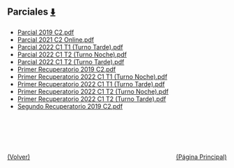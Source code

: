 
<html>
<body>
<h2>Parciales <a href="https://downgit.github.io/#/home?url=https://github.com/Apuntes-FIUBA/Apuntes-Electronica/tree/main/86 - Electrónica/8603 - Dispositivos Semiconductores/Examenes/Parciales" style="font-size:20px">  ⬇️ </a></h2>
<ul>
    <li><a href="Parcial 2019 C2.pdf">Parcial 2019 C2.pdf</a></li>
    <li><a href="Parcial 2021 C2 Online.pdf">Parcial 2021 C2 Online.pdf</a></li>
    <li><a href="Parcial 2022 C1 T1 (Turno Tarde).pdf">Parcial 2022 C1 T1 (Turno Tarde).pdf</a></li>
    <li><a href="Parcial 2022 C1 T2 (Turno Noche).pdf">Parcial 2022 C1 T2 (Turno Noche).pdf</a></li>
    <li><a href="Parcial 2022 C1 T2 (Turno Tarde).pdf">Parcial 2022 C1 T2 (Turno Tarde).pdf</a></li>
    <li><a href="Primer Recuperatorio 2019 C2.pdf">Primer Recuperatorio 2019 C2.pdf</a></li>
    <li><a href="Primer Recuperatorio 2022 C1 T1 (Turno Noche).pdf">Primer Recuperatorio 2022 C1 T1 (Turno Noche).pdf</a></li>
    <li><a href="Primer Recuperatorio 2022 C1 T1 (Turno Tarde).pdf">Primer Recuperatorio 2022 C1 T1 (Turno Tarde).pdf</a></li>
    <li><a href="Primer Recuperatorio 2022 C1 T2 (Turno Noche).pdf">Primer Recuperatorio 2022 C1 T2 (Turno Noche).pdf</a></li>
    <li><a href="Primer Recuperatorio 2022 C1 T2 (Turno Tarde).pdf">Primer Recuperatorio 2022 C1 T2 (Turno Tarde).pdf</a></li>
    <li><a href="Segundo Recuperatorio 2019 C2.pdf">Segundo Recuperatorio 2019 C2.pdf</a></li>
</ul>
</body>
</html>




































<br><br><br><br><br><a href="../" style="float: left">(Volver)</a> <a href="https://apuntes-fiuba.github.io/Apuntes-Electronica" style="float: right">(Página Principal)</a>

